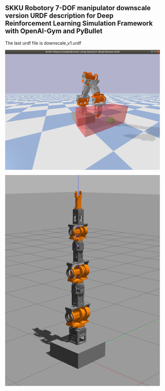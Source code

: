## SKKU Robotory 7-DOF manipulator downscale version URDF description for Deep Reinforcement Learning Simulation Framework with OpenAI-Gym and PyBullet
The last urdf file is downscale_v1.urdf

![Optional Text](https://github.com/shinhoang88/media_files/blob/master/PyBullet.png)

![Optional Text](https://github.com/shinhoang88/media_files/blob/master/7DOF_manipulator_downscale_ver.png)

